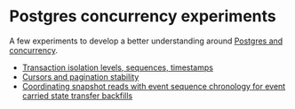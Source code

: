 # Postgres concurrency experiments

A few experiments to develop a better understanding around [Postgres and
concurrency](https://www.postgresql.org/docs/9.5/mvcc-intro.html).

- [Transaction isolation levels, sequences, timestamps](concurrency_transaction_isolation_levels_and_ordering.md)
- [Cursors and pagination stability](cursors_and_pagination_stability.md)
- [Coordinating snapshot reads with event sequence chronology for event carried
  state transfer backfills](coordinating_snapshot_reads_with_event_sequences.md)